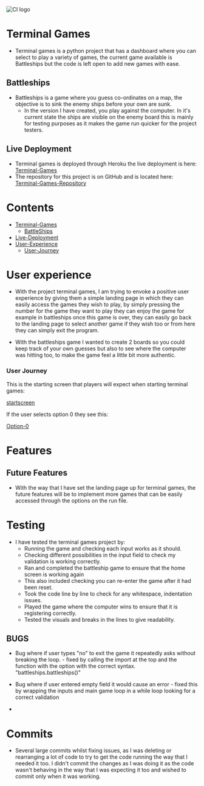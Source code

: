![CI logo](https://codeinstitute.s3.amazonaws.com/fullstack/ci_logo_small.png)

# Terminal Games
- Terminal games is a python project that has a dashboard where you can select to play a variety of games, the current game available is Battleships but the code is left open to add new games with ease.

## Battleships
- Battleships is a game where you guess co-ordinates on a map, the objective is to sink the enemy ships before your own are sunk.
    - In the version I have created, you play against the computer. In it's current state the ships are visible on the enemy board this is mainly for testing purposes as it makes the game run quicker for the project testers.

## Live Deployment
- Terminal games is deployed through Heroku the live deployment is here: [Terminal-Games](https://terminal-games-a4b70cb979e5.herokuapp.com/)
- The repository for this project is on GitHub and is located here: [Terminal-Games-Repository](https://github.com/LiamEdwards931/Terminal-games.git)

# Contents
- [Terminal-Games](#terminal-games)
    - [BattleShips](#battleships)
- [Live-Deployment](#live-deployment)
- [User-Experience](#user-experience)
    - [User-Journey](#user-journey)



# User experience

- With the project terminal games, I am trying to envoke a positive user experience by giving them a simple landing page in which they can easily access the games they wish to play, by simply pressing the number for the game they want to play they can enjoy the game for example in battleships once this game is over, they can easily go back to the landing page to select another game if they wish too or from here they can simply exit the program.

- With the battleships game I wanted to create 2 boards so you could keep track of your own guesses but also to see where the computer was hitting too, to make the game feel a little bit more authentic.

### User Journey

This is the starting screen that players will expect when starting terminal games:

[startscreen](readmeimg/startscreen.png)

If the user selects option 0 they see this:

[Option-0](readmeimg/option0.png)

# Features

## Future Features
- With the way that I have set the landing page up for terminal games, the future features will be to implement more games that can be easily accessed through the options on the run file.

# Testing

- I have tested the terminal games project by: 
    - Running the game and checking each input works as it should.
    - Checking different possibilities in the input field to check my validation is working correctly.
    - Ran and completed the battleship game to ensure that the home screen is working again
    - This also included checking you can re-enter the game after it had been reset. 
    - Took the code line by line to check for any whitespace, indentation issues.
    - Played the game where the computer wins to ensure that it is registering correctly. 
    - Tested the visuals and breaks in the lines to give readability.


## BUGS 
- Bug where if user types "no" to exit the game it repeatedly asks without breaking the loop. - fixed by calling the import at the top and the function with the option with the correct syntax. "battleships.battleships()"

- Bug where if user entered empty field it would cause an error - fixed this by wrapping the inputs and main game loop in a while loop looking for a correct validation

- 


# Commits 
- Several large commits whilst fixing issues, as I was deleting or rearranging a lot of code to try to get the code running the way that I needed it too.
I didn't commit the changes as I was doing it as the code wasn't behaving in the way that I was expecting it too and wished to commit only when it was working.

